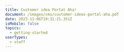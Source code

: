 ```yaml
---
title: Customer idea Portal Aha!
document: /images/cms/customer-ideas-portal-aha.pdf
date: 2023-11-06T19:31:21.351Z
isMobile: false
topics:
  - getting-started
userTypes:
  - staff
---
```

